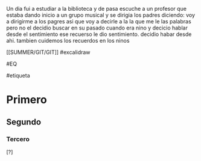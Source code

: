 Un dia fui a estudiar a la biblioteca y de pasa escuche a un profesor que estaba dando inicio a un grupo musical y se dirigia los padres diciendo: voy a dirigirme a los pagres asi que voy a decirle a la Ia que me le las palabras pero no el decidio buscar en su pasado cuando era nino y decicio hablar desde el sentimiento ese recuerso le dio sentimiento. decidio habar desde ahi. tambien cuidemos los recuerdos en los ninos 

[[SUMMER/GIT/GIT]]
#excalidraw 

#EQ

#etiqueta

# Primero
## Segundo
### Tercero

[?]



